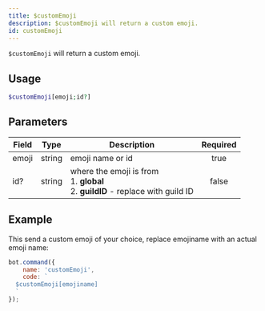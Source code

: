 ```yaml
---
title: $customEmoji
description: $customEmoji will return a custom emoji.
id: customEmoji
---
```


`$customEmoji` will return a custom emoji.

## Usage

```php
$customEmoji[emoji;id?]
```

## Parameters

| Field | Type   | Description                                                                                | Required |
|-------|--------|--------------------------------------------------------------------------------------------|:--------:|
| emoji | string | emoji name or id                                                                           |   true   |
| id?   | string | where the emoji is from <br /> 1. **global** <br /> 2. **guildID** - replace with guild ID |  false   |

## Example

This send a custom emoji of your choice, replace emojiname with an actual emoji name:

```javascript
bot.command({
    name: 'customEmoji',
    code: `
  $customEmoji[emojiname]
  `
});
```
